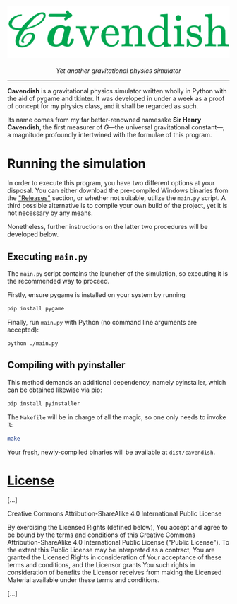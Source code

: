 <div align="center">
  <img src="assets/logo.png">
  <br>
  <br>
  <i>Yet another gravitational physics simulator</i>
</div>

<hr>

**Cavendish** is a gravitational physics simulator written wholly in Python with the aid of pygame and tkinter. It was developed in under a week as a proof of concept for my physics class, and it shall be regarded as such.

Its name comes from my far better-renowned namesake **Sir Henry Cavendish**, the first measurer of $G$—the universal gravitational constant—, a magnitude profoundly intertwined with the formulae of this program.

# Running the simulation
In order to execute this program, you have two different options at your disposal. You can either download the pre-compiled Windows binaries from the ["Releases"](https://github.com/h3nry-d1az/cavendish/releases) section, or whether not suitable, utilize the `main.py` script. A third possible alternative is to compile your own build of the project, yet it is not necessary by any means.

Nonetheless, further instructions on the latter two procedures will be developed below.

## Executing `main.py`
The `main.py` script contains the launcher of the simulation, so executing it is the recommended way to proceed.

Firstly, ensure pygame is installed on your system by running
```bash
pip install pygame
```

Finally, run `main.py` with Python (no command line arguments are accepted):
```
python ./main.py
```

## Compiling with pyinstaller
This method demands an additional dependency, namely pyinstaller, which can be obtained likewise via pip:
```bash
pip install pyinstaller
```
The `Makefile` will be in charge of all the magic, so one only needs to invoke it:
```bash
make
```

Your fresh, newly-compiled binaries will be available at `dist/cavendish`.

# [License](LICENSE)
[...]

Creative Commons Attribution-ShareAlike 4.0 International Public
License

By exercising the Licensed Rights (defined below), You accept and agree
to be bound by the terms and conditions of this Creative Commons
Attribution-ShareAlike 4.0 International Public License ("Public
License"). To the extent this Public License may be interpreted as a
contract, You are granted the Licensed Rights in consideration of Your
acceptance of these terms and conditions, and the Licensor grants You
such rights in consideration of benefits the Licensor receives from
making the Licensed Material available under these terms and
conditions.

[...]
